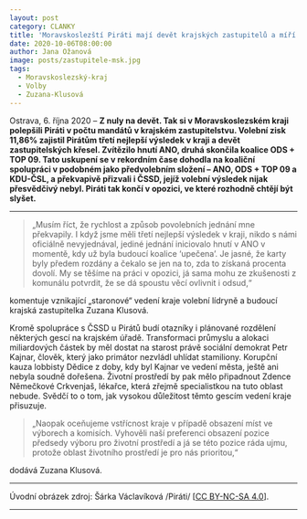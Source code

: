 ```yaml
---
layout: post
category: CLANKY
title: 'Moravskoslezští Piráti mají devět krajských zastupitelů a míří do opozice'
date: 2020-10-06T08:00:00
author: Jana Ožanová
image: posts/zastupitele-msk.jpg
tags:
  - Moravskoslezský-kraj
  - Volby
  - Zuzana-Klusová
---
```


Ostrava, 6. října 2020 – **Z nuly na devět. Tak si v Moravskoslezském kraji polepšili Piráti v počtu mandátů v krajském zastupitelstvu. Volební zisk 11,86% zajistil Pirátům třetí nejlepší výsledek v kraji a devět zastupitelských křesel. Zvítězilo hnutí ANO, druhá skončila koalice ODS + TOP 09. Tato uskupení se v rekordním čase dohodla na koaliční spolupráci v podobném jako předvolebním složení – ANO, ODS + TOP 09 a KDU-ČSL, a překvapivě přizvali i ČSSD, jejíž volební výsledek nijak přesvědčivý nebyl. Piráti tak končí v opozici, ve které rozhodně chtějí být slyšet.**

<hr/>

> „Musím říct, že rychlost a způsob povolebních jednání mne překvapily. I když jsme měli třetí nejlepší výsledek v kraji, nikdo s námi oficiálně nevyjednával, jediné jednání iniciovalo hnutí v ANO v momentě, kdy už byla budoucí koalice ‘upečena’. Je jasné, že karty byly předem rozdány a čekalo se jen na to, zda to získaná procenta dovolí. My se těšíme na práci v opozici, já sama mohu ze zkušenosti z komunálu potvrdit, že se dá spoustu věcí ovlivnit i odsud,“

komentuje vznikající „staronové“ vedení kraje volební lídryně a budoucí krajská zastupitelka Zuzana Klusová.

Kromě spolupráce s ČSSD u Pirátů budí otazníky i plánované rozdělení některých gescí na krajském úřadě. Transformaci průmyslu a alokaci miliardových částek by měl dostat na starost právě sociální demokrat Petr Kajnar, člověk, který jako primátor nezvládl uhlídat stamiliony. Korupční kauza lobbisty Dědice z doby, kdy byl Kajnar ve vedení města, ještě ani nebyla soudně dořešena. Životní prostředí by pak mělo připadnout Zdence Němečkové Crkvenjaš, lékařce, která zřejmě specialistkou na tuto oblast nebude. Svědčí to o tom, jak vysokou důležitost těmto gescím vedení kraje přisuzuje.

> „Naopak oceňujeme vstřícnost kraje v případě obsazení míst ve výborech a komisích. Vyhověli naší preferenci obsazení pozice předsedy výboru pro životní prostředí a já se této pozice ráda ujmu, protože oblast životního prostředí je pro nás prioritou,“

dodává Zuzana Klusová.

---

Úvodní obrázek zdroj: Šárka Václavíková /Piráti/ \[[CC BY-NC-SA 4.0](https://creativecommons.org/licenses/by-nc-sa/4.0/deed.cs)\].

- - -
